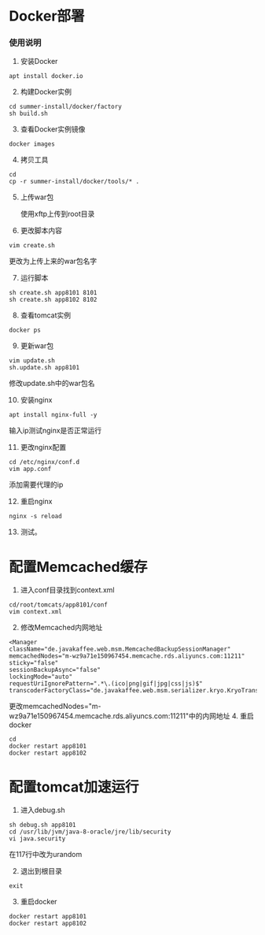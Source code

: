 # Docker部署

### 使用说明

1. 安装Docker

```
apt install docker.io
```
2. 构建Docker实例

```
cd summer-install/docker/factory
sh build.sh
```
3. 查看Docker实例镜像

```
docker images
```
4. 拷贝工具

```
cd
cp -r summer-install/docker/tools/* .
```
5. 上传war包

   使用xftp上传到root目录

6. 更改脚本内容

```
vim create.sh
```
更改为上传上来的war包名字

7. 运行脚本

```
sh create.sh app8101 8101
sh create.sh app8102 8102
```
8. 查看tomcat实例

```
docker ps
```
9. 更新war包

```
vim update.sh
sh.update.sh app8101
```
修改update.sh中的war包名

10. 安装nginx

```
apt install nginx-full -y
```
输入ip测试nginx是否正常运行

11. 更改nginx配置

```
cd /etc/nginx/conf.d
vim app.conf
```
添加需要代理的ip

12. 重启nginx

```
nginx -s reload
```
13. 测试。

# 配置Memcached缓存
1. 进入conf目录找到context.xml
```
cd/root/tomcats/app8101/conf
vim context.xml
```
2. 修改Memcached内网地址
  ```
 <Manager className="de.javakaffee.web.msm.MemcachedBackupSessionManager"
memcachedNodes="m-wz9a71e150967454.memcache.rds.aliyuncs.com:11211"
sticky="false"
sessionBackupAsync="false"
lockingMode="auto"
requestUriIgnorePattern=".*\.(ico|png|gif|jpg|css|js)$"
transcoderFactoryClass="de.javakaffee.web.msm.serializer.kryo.KryoTranscoderFactory"/>
  ```
更改memcachedNodes="m-wz9a71e150967454.memcache.rds.aliyuncs.com:11211"中的内网地址
4. 重启docker
```
cd 
docker restart app8101
docker restart app8102
```
# 配置tomcat加速运行
1.  进入debug.sh
```
sh debug.sh app8101
cd /usr/lib/jvm/java-8-oracle/jre/lib/security
vi java.security
```
在117行中改为urandom

2. 退出到根目录
```
exit
```
3. 重启docker
```
docker restart app8101
docker restart app8102
```

